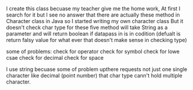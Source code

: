 I create this class becuase my teacher give me the home work, At first I search for it but I see no answer that there are actually these method in Character class in Java so I started writing my own character class But it doesn't check char type for these five method will take String as a parameter and will return boolean if datapass in is in codition (defualt is return falsy value for what ever that doesn't make sense in checking type)

some of problems: 
check for operator
check for symbol
check for lowe csae
check for decimal
check for space

I use string becuase some of problem upthere requests not just one single character like decimal (point number) that char type cann't hold multiple character.
